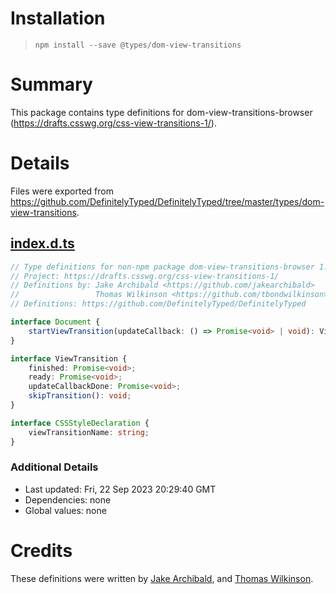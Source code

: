 # Installation
> `npm install --save @types/dom-view-transitions`

# Summary
This package contains type definitions for dom-view-transitions-browser (https://drafts.csswg.org/css-view-transitions-1/).

# Details
Files were exported from https://github.com/DefinitelyTyped/DefinitelyTyped/tree/master/types/dom-view-transitions.
## [index.d.ts](https://github.com/DefinitelyTyped/DefinitelyTyped/tree/master/types/dom-view-transitions/index.d.ts)
````ts
// Type definitions for non-npm package dom-view-transitions-browser 1.0
// Project: https://drafts.csswg.org/css-view-transitions-1/
// Definitions by: Jake Archibald <https://github.com/jakearchibald>
//                 Thomas Wilkinson <https://github.com/tbondwilkinson>
// Definitions: https://github.com/DefinitelyTyped/DefinitelyTyped

interface Document {
    startViewTransition(updateCallback: () => Promise<void> | void): ViewTransition;
}

interface ViewTransition {
    finished: Promise<void>;
    ready: Promise<void>;
    updateCallbackDone: Promise<void>;
    skipTransition(): void;
}

interface CSSStyleDeclaration {
    viewTransitionName: string;
}

````

### Additional Details
 * Last updated: Fri, 22 Sep 2023 20:29:40 GMT
 * Dependencies: none
 * Global values: none

# Credits
These definitions were written by [Jake Archibald](https://github.com/jakearchibald), and [Thomas Wilkinson](https://github.com/tbondwilkinson).
